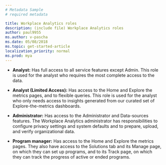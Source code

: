 ```yaml
---
# Metadata Sample
# required metadata

title: Workplace Analytics roles
description: (include file) Workplace Analytics roles 
author: paul9955
ms.author: v-pascha
ms.date: 05/08/2018
ms.topic: get-started-article
localization_priority: normal 
ms.prod: mya
---
```


* **Analyst:** Has full access to all service features except Admin. This role is used for the analyst who requires the most complete access to the data.

* **Analyst (Limited Access):** Has access to the Home and Explore the metrics pages, and to flexible queries. This role is used for the analyst who only needs access to insights generated from our curated set of Explore-the-metrics dashboards.

* **Administrator:** Has access to the Administrator and Data-sources features. The Workplace Analytics administrator has responsibilities to configure privacy settings and system defaults and to prepare, upload, and verify organizational data.

* **Program manager:** Has access to the Home and Explore the metrics pages. They also have access to the Solutions tab and its Manage page, on which they can set up programs, and to its Track page, on which they can track the progress of active or ended programs.